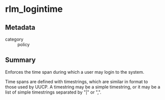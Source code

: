 # rlm_logintime
## Metadata
<dl>
  <dt>category</dt><dd>policy</dd>
</dl>

## Summary

Enforces the time span during which a user may login to the system.

Time spans are defined with timestrings, which are similar in
format to those used by UUCP. A timestring may be a simple
timestring, or it may be a list of simple timestrings separated
by "|" or ",".
